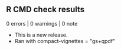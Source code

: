 ## R CMD check results

0 errors | 0 warnings | 0 note

* This is a new release.
* Ran with compact-vignettes = "gs+qpdf"
